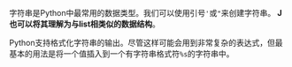 字符串是Python中最常用的数据类型。我们可以使用引号`'`或`"`来创建字符串。
**J也可以将其理解为与list相类似的数据结构**。

Python支持格式化字符串的输出。尽管这样可能会用到非常复杂的表达式，但最基本的用法是将一个值插入到一个有字符串格式符`%s`的字符串中。

